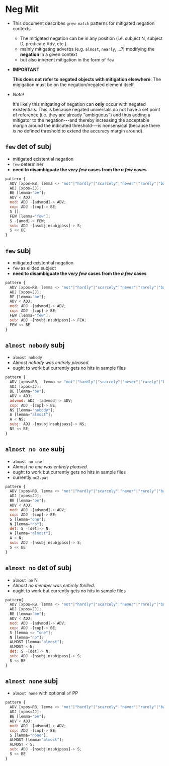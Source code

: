 # Neg Mit

- This document describes `grew-match` patterns for mitigated negation contexts. 
  - The mitigated negation can be in any position (i.e. subject N, subject D, predicate Adv, etc.). 
  - mainly mitigating adverbs (e.g. `almost`, `nearly`, ...?) modifying the **negation** in a given context
  - but also inherent mitigation in the form of `few`
- **IMPORTANT** 

    __This does not refer to negated objects **with mitigation elsewhere**__: The migigation must be on the negation/negated element itself.
- *Note!*
    
    It's likely this mitgating of negation can __only__ occur with negated existentials. This is because negated universals do not have a set point of reference (i.e. they are already "ambiguous") and thus adding a mitigator to the negation---and thereby increasing the acceptable margin around the indicated threshold---is nonsensical (because there *is no* defined threshold to extend the accuracy margin around). 

## `few` det of subj

- mitigated existential negation
- `few` determiner
- **need to disambiguate the *very few* cases from the *a few* cases**

```js
pattern {
  ADV [xpos=RB, lemma <> "not"|"hardly"|"scarcely"|"never"|"rarely"|"barely"|"seldom"|"no"];
  ADJ [xpos=JJ]; 
  BE [lemma="be"];
  ADV < ADJ;
  mod: ADJ -[advmod]-> ADV;
  cop: ADJ -[cop]-> BE;
  S []; 
  FEW [lemma="few"];
  S -[amod]-> FEW;
  sub: ADJ -[nsubj|nsubjpass]-> S;
  S << BE
}
```

## `few` subj

- mitigated existential negation
- `few` as elided subject
- **need to disambiguate the *very few* cases from the *a few* cases**

```js
pattern {
  ADV [xpos=RB, lemma <> "not"|"hardly"|"scarcely"|"never"|"rarely"|"barely"|"seldom"|"no"];
  ADJ [xpos=JJ]; 
  BE [lemma="be"];
  ADV < ADJ;
  mod: ADJ -[advmod]-> ADV;
  cop: ADJ -[cop]-> BE;
  FEW [lemma="few"];
  sub: ADJ -[nsubj|nsubjpass]-> FEW;
  FEW << BE
}
```

## `almost nobody` subj

- `almost nobody`
- *Almost nobody was entirely pleased.*
- ought to work but currently gets no hits in sample files

```js
pattern {
  ADV [xpos=RB,  lemma <> "not"|"hardly"|"scarcely"|"never"|"rarely"|"barely"|"seldom"|"no"];
  ADJ [xpos=JJ]; 
  BE [lemma="be"];
  ADV < ADJ;
  advmod: ADJ -[advmod]-> ADV;
  cop: ADJ -[cop]-> BE;
  NS [lemma="nobody"]; 
  A [lemma="almost"]; 
  A < NS;
  subj: ADJ -[nsubj|nsubjpass]-> NS;
  NS << BE;
}
```

## `almost no one` subj

- `almost no one`
- *Almost no one was entirely pleased.*
- ought to work but currently gets no hits in sample files
- currently `nc2.pat`

```js
pattern {
  ADV [xpos=RB, lemma <> "not"|"hardly"|"scarcely"|"never"|"rarely"|"barely"|"seldom"|"no"];
  ADJ [xpos=JJ]; 
  BE [lemma="be"];
  ADV < ADJ;
  mod: ADJ -[advmod]-> ADV;
  cop: ADJ -[cop]-> BE;
  S [lemma="one"]; 
  N [lemma="no"];
  det: S -[det]-> N;
  A [lemma="almost"];
  A < N;
  sub: ADJ -[nsubj|nsubjpass]-> S;
  S << BE
}
```

## `almost no` det of subj

- `almost no` N
- *Almost no member was entirely thrilled.*
- ought to work but currently gets no hits in sample files

```js
pattern{
  ADV [xpos=RB, lemma <> "not"|"hardly"|"scarcely"|"never"|"rarely"|"barely"|"seldom"|"no"];
  ADJ [xpos=JJ]; 
  BE [lemma="be"];
  ADV < ADJ;
  mod: ADJ -[advmod]-> ADV;
  cop: ADJ -[cop]-> BE;
  S [lemma <> "one"]; 
  N [lemma="no"];
  ALMOST [lemma="almost"];
  ALMOST < N;
  det: S -[det]-> N;
  sub: ADJ -[nsubj|nsubjpass]-> S;
  S << BE
}
```

## `almost none` subj

- `almost none` with optional `of` PP

```js
pattern {
  ADV [xpos=RB, lemma <> "not"|"hardly"|"scarcely"|"never"|"rarely"|"barely"|"seldom"|"no"];
  ADJ [xpos=JJ]; 
  BE [lemma="be"];
  ADV < ADJ;
  mod: ADJ -[advmod]-> ADV;
  cop: ADJ -[cop]-> BE;
  S [lemma="none"]; 
  ALMOST [lemma="almost"];
  ALMOST < S;
  sub: ADJ -[nsubj|nsubjpass]-> S;
  S << BE
}
```
